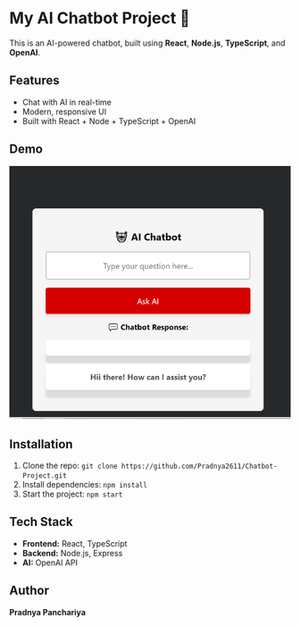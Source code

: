 # My AI Chatbot Project 🤖

This is an AI-powered chatbot, built using **React**, **Node.js**, **TypeScript**, and **OpenAI**.

## Features

- Chat with AI in real-time
- Modern, responsive UI
- Built with React + Node + TypeScript + OpenAI

## Demo

![Chatbot Demo](/screenshots/demo.gif) <!-- Replace with your image or GIF -->

## Installation

1. Clone the repo: `git clone https://github.com/Pradnya2611/Chatbot-Project.git`
2. Install dependencies: `npm install`
3. Start the project: `npm start`

## Tech Stack

- **Frontend:** React, TypeScript
- **Backend:** Node.js, Express
- **AI:** OpenAI API

## Author

**Pradnya Panchariya**
